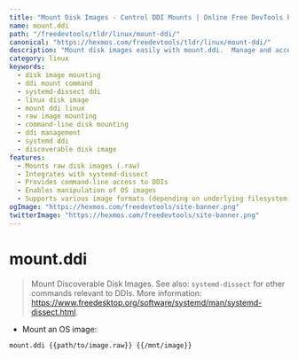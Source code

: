 ```yaml
---
title: "Mount Disk Images - Control DDI Mounts | Online Free DevTools by Hexmos"
name: mount.ddi
path: "/freedevtools/tldr/linux/mount-ddi/"
canonical: "https://hexmos.com/freedevtools/tldr/linux/mount-ddi/"
description: "Mount disk images easily with mount.ddi.  Manage and access discoverable disk images (DDI) using this command-line tool. Free online tool, no registration required."
category: linux
keywords:
  - disk image mounting
  - ddi mount command
  - systemd-dissect ddi
  - linux disk image
  - mount ddi linux
  - raw image mounting
  - command-line disk mounting
  - ddi management
  - systemd ddi
  - discoverable disk image
features:
  - Mounts raw disk images (.raw)
  - Integrates with systemd-dissect
  - Provides command-line access to DDIs
  - Enables manipulation of OS images
  - Supports various image formats (depending on underlying filesystem)
ogImage: "https://hexmos.com/freedevtools/site-banner.png"
twitterImage: "https://hexmos.com/freedevtools/site-banner.png"
---
```


# mount.ddi

> Mount Discoverable Disk Images.
> See also: `systemd-dissect` for other commands relevant to DDIs.
> More information: <https://www.freedesktop.org/software/systemd/man/systemd-dissect.html>.

- Mount an OS image:

`mount.ddi {{path/to/image.raw}} {{/mnt/image}}`
